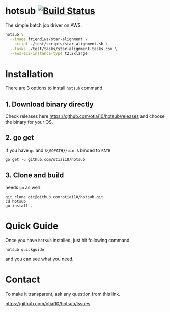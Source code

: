 # hotsub [![Build Status](https://travis-ci.org/otiai10/hotsub.svg?branch=master)](https://travis-ci.org/otiai10/hotsub)

The simple batch job driver on AWS.

```sh
hotsub \
  --image friend1ws/star-alignment \
  --script ./test/scripts/star-alignment.sh \
  --tasks ./test/tasks/star-alignment-tasks.csv \
  --aws-ec2-instance-type t2.2xlarge
```

# Installation

There are 3 options to install `hotsub` command.

## 1. Download binary directly

Check releases here https://github.com/otiai10/hotsub/releases and choose the binary for your OS.

## 2. go get

If you have `go` and `${GOPATH}/bin` is binded to `PATH`

```
go get -u github.com/otiai10/hotsub
```

## 3. Clone and build

needs `go` as well

```
git clone git@github.com:otiai10/hotsub.git
cd hotsub
go install .
```

# Quick Guide

Once you have `hotsub` installed, just hit following command

```
hotsub quickguide
```

and you can see what you need.

# Contact

To make it transparent, ask any question from this link.

https://github.com/otiai10/hotsub/issues
